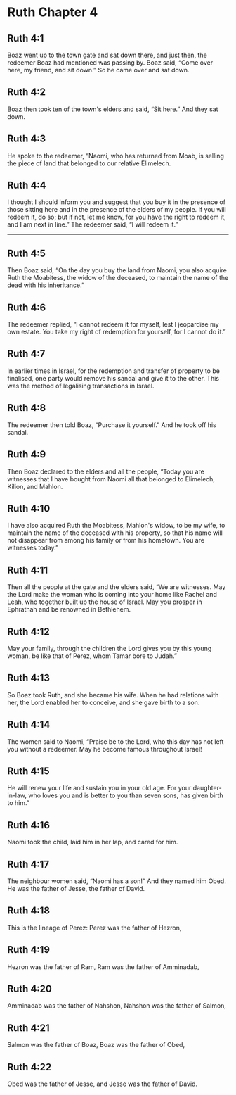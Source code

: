 # Ruth Chapter 4

## Ruth 4:1

Boaz went up to the town gate and sat down there, and just then, the redeemer Boaz had mentioned was passing by. Boaz said, “Come over here, my friend, and sit down.” So he came over and sat down.

## Ruth 4:2

Boaz then took ten of the town's elders and said, “Sit here.” And they sat down.

## Ruth 4:3

He spoke to the redeemer, “Naomi, who has returned from Moab, is selling the piece of land that belonged to our relative Elimelech.

## Ruth 4:4

I thought I should inform you and suggest that you buy it in the presence of those sitting here and in the presence of the elders of my people. If you will redeem it, do so; but if not, let me know, for you have the right to redeem it, and I am next in line.” The redeemer said, “I will redeem it.”

---

## Ruth 4:5

Then Boaz said, “On the day you buy the land from Naomi, you also acquire Ruth the Moabitess, the widow of the deceased, to maintain the name of the dead with his inheritance.”

## Ruth 4:6

The redeemer replied, “I cannot redeem it for myself, lest I jeopardise my own estate. You take my right of redemption for yourself, for I cannot do it.”

## Ruth 4:7

In earlier times in Israel, for the redemption and transfer of property to be finalised, one party would remove his sandal and give it to the other. This was the method of legalising transactions in Israel.

## Ruth 4:8

The redeemer then told Boaz, “Purchase it yourself.” And he took off his sandal.

## Ruth 4:9

Then Boaz declared to the elders and all the people, “Today you are witnesses that I have bought from Naomi all that belonged to Elimelech, Kilion, and Mahlon.

## Ruth 4:10

I have also acquired Ruth the Moabitess, Mahlon's widow, to be my wife, to maintain the name of the deceased with his property, so that his name will not disappear from among his family or from his hometown. You are witnesses today.”

## Ruth 4:11

Then all the people at the gate and the elders said, “We are witnesses. May the Lord make the woman who is coming into your home like Rachel and Leah, who together built up the house of Israel. May you prosper in Ephrathah and be renowned in Bethlehem.

## Ruth 4:12

May your family, through the children the Lord gives you by this young woman, be like that of Perez, whom Tamar bore to Judah.”

## Ruth 4:13

So Boaz took Ruth, and she became his wife. When he had relations with her, the Lord enabled her to conceive, and she gave birth to a son.

## Ruth 4:14

The women said to Naomi, “Praise be to the Lord, who this day has not left you without a redeemer. May he become famous throughout Israel!

## Ruth 4:15

He will renew your life and sustain you in your old age. For your daughter-in-law, who loves you and is better to you than seven sons, has given birth to him.”

## Ruth 4:16

Naomi took the child, laid him in her lap, and cared for him.

## Ruth 4:17

The neighbour women said, “Naomi has a son!” And they named him Obed. He was the father of Jesse, the father of David.

## Ruth 4:18

This is the lineage of Perez: Perez was the father of Hezron,

## Ruth 4:19

Hezron was the father of Ram, Ram was the father of Amminadab,

## Ruth 4:20

Amminadab was the father of Nahshon, Nahshon was the father of Salmon,

## Ruth 4:21

Salmon was the father of Boaz, Boaz was the father of Obed,

## Ruth 4:22

Obed was the father of Jesse, and Jesse was the father of David.
